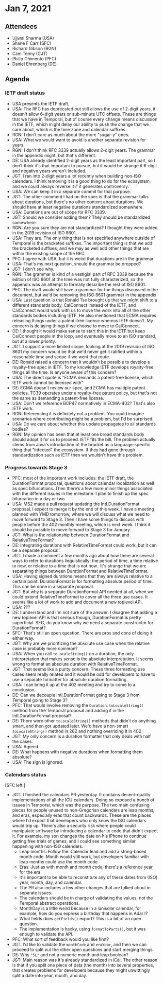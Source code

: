 # Jan 7, 2021

## Attendees
- Ujjwal Sharma (USA)
- Shane F Carr (SFC)
- Richard Gibson (RGN)
- Cam Tenny (CJT)
- Philip Chimento (PFC)
- Daniel Ehrenberg (DE)

## Agenda

### IETF draft status
- USA presents the IETF draft.
- USA: The RFC has deprecated but still allows the use of 2-digit years, it doesn't allow 6-digit years or sub-minute UTC offsets. These are things that we have in Temporal, but of course every change means discussion in the IETF, which might delay our ability to push the change that we care about, which is the time zone and calendar suffixes.
- RGN: I don't care as much about the more "sugar-y" ones.
- USA: What we would want to avoid is another separate revision for years.
- RGN: I don't think RFC 3339 actually allows 2-digit years. The grammar in the appendix might, but that's different.
- DE: USA already identified 2-digit years as the least important part, so I don't think it's that important to pursue, but it would be strange if 6-digit and negative years weren't included.
- JGT: I ran into 2-digit years a lot recently when building non-ISO calendars. I think removing it is a good thing to do for the ecosystem, and we could always reverse it if it generates controversy.
- USA: We can keep it in a separate commit for that purpose.
- JGT: The other comment I had on the spec is that the grammar talks about durations, but there's no other content about durations. We should have at least negative durations standardized somewhere.
- USA: Durations are out of scope for RFC 3339.
- JGT: Should we consider adding them? They should be standardized somewhere.
- RGN: Are you sure they are not standardized? I thought they were added in the 2019 revision of ISO 8601.
- USA: They are. The only thing that is not specified anywhere outside of Temporal is the bracketed suffixes. The important thing is that we add the bracketed suffixes, and we may as well add other things that are within the existing scope of the RFC.
- PFC: I agree with USA, but it is weird that durations are in the grammar.
- USA: That's my next question, should the grammar be dropped?
- JGT: I don't see why.
- RGN: The grammar is kind of a vestigial part of RFC 3339 because the edition of ISO 8601 at the time was not fully characterized, so the appendix was an attempt to formally describe the rest of ISO 8601.
- PFC: The draft would still have a grammar for the things discussed in the document, but we'd be removing the ISO 8601 grammar in the appendix.
- USA: Last question is that Ronald Tse brought up that we might shift to a different standards body, CalConnect instead of the IETF, and CalConnect would work with us to move the work into all of the other standards bodies including IETF. He also mentioned that ECMA requires releasing things under a patent-free license whereas IETF doesn't. My concern is delaying things if we choose to move to CalConnect.
- DE: I thought it would make sense to start this in the IETF but keep CalConnect people in the loop, and eventually move to an ISO standard, but at a lower priority.
- JGT: I support a more limited scope, looking at the 2019 revision of ISO 8601 my concern would be that we'd never get it ratified within a reasonable time and scope if we went that route.
- DE: Ronald raised a concern that it wouldn't be possible to develop a royalty-free spec in IETF. To my knowledge IETF develops royalty-free things all the time. Is anyone aware of this concern?
- USA: The direct quote is "ECMA demands a patent-free license, which IETF work cannot be licensed with"
- DE: ECMA doesn't review our spec, and ECMA has multiple patent policies. TC39 operates under a royalty-free patent policy, but that's not the same as demanding a patent-free license.
- USA: Don't we reference BCP47 normatively in ECMA-402? That's also IETF work.
- RGN: Referencing it is definitely not a problem. You could imagine scenarios where contributing might be a problem, but I'd be surprised.
- USA: Do we care about whether this update propagates to all standards bodies?
- RGN: My opinion has been that at least one broad standards body should adopt it for us to proceed. IETF fits the bill. The problem actually stems from Java's introduction of the bracket as a language-specific thing that "infected" the ecosystem. If they had gone through standardization such as IETF then we wouldn't have this problem.

### Progress towards Stage 3
- PFC: most of the important work includes: the IETF draft, the DurationFormat proposal, questions about calendar localization as well as spec bifurcations. Then there’s a few more minor things associated with the different issues in the milestone. I plan to finish up the spec bifurcation in a day or two.
- USA: MS2 made a pull request updating the Intl.DurationFormat proposal, I expect to merge it by the end of this week. I have a meeting planned with YMD tomorrow, where we will discuss what we need to move forward to Stage 3. Then I have some things to discuss with people before the 402 monthly meeting, which is next week. I think it should be possible to move forward to Stage 3 for January.
- JGT: What is the relationship between DurationFormat and RelativeTimeFormat?
- DE: Integrating durations with RelativeTimeFormat could work, but it can be a separate proposal.
- JGT: I made a comment a few months ago about how there are several ways to refer to durations linguistically: the period of time, a time relative to now, or relative to a time that is not now.. It's strange that we are separating things between DurationFormat and RelativeTimeFormat.
- USA: Having signed durations means that they are always relative to a certain point. DurationFormat is for formatting absolute period of time. This can be done in a separate proposal.
- JGT: But why is a separate DurationFormat API needed at all, when we could extend RelativeTimeFormat to cover all the three use cases. It seems like a lot of work to add and document a new toplevel API.
- USA: ???
- DE: I understand and I'm not sure of the answer. I disagree that adding a new toplevel API is that serious though, DurationFormat is pretty superficial. SFC, do you know why we need a separate constructor for DurationFormat?
- SFC: That's still an open question. There are pros and cons of doing it either way.
- JGT: Why are we prioritizing the absolute use case when the relative case is probably more common?
- USA: When you call `toLocaleString()` on a duration, the only interpretation that makes sense is the absolute interpretation. It seems wrong to format an absolute duration with RelativeTimeFormat.
- JGT: That seems like a purity concern. These three formatting use cases seem really related and it would be odd for developers to have to use a separate formatter for absolute duration formatting.
- USA: I can bring it up at the 402 meeting and try to come to a conclusion.
- DE: Can we decouple Intl.DurationFormat going to Stage 3 from Temporal going to Stage 3?
- PFC: That would involve removing the `Duration.toLocaleString()` method from the Temporal proposal and adding it in the Intl.DurationFormat proposal?
- DE: There were other `toLocaleString()` methods that didn't do anything smart, and then got updated later. We'd have a non-smart `toLocaleString()` method in 262 and nothing overriding it in 402.
- JGT: My only concern is a duration formatter that only deals with half the cases.
- USA: Agreed.
- DE: What happens with negative durations when formatting them absolute?
- USA: The sign is ignored.

### Calendars status
[SFC left.]
- JGT: I finished the calendars PR yesterday. It contains decent-quality implementations of all the ICU calendars. Doing so exposed a bunch of issues in Temporal, which was the purpose. The two main confusing pieces for people unused to non-Gregorian calendars are leap months, and eras, especially eras that count backwards. These are the places where I'd expect that developers who only know the ISO calendars would trip up. There's also a security risk where people could manipulate software by introducing a calendar to code that didn't expect it. For example, my son changes the date on his iPhone to continue getting free trials of games, and I could see something similar happening with non-ISO calendars.
  - Leap months: Follow the iCalendar lead and add a string-based month code. Month would still work, but developers familiar with leap months could use the month code.
  - Eras: Just as with month and month code, there's a reference year for the era.
  - It's important to be able to reconstitute any of these dates from (ISO) year, month, day, and calendar.
  - The PR also includes a few other changes that are talked about in separate issues.
  - The calendars should be in charge of validating the values, not the Temporal abstract operations.
  - MonthDay is a little weird because in a lunisolar calendar, for example, how do you express a birthday that happens in Adar I?
  - What fields does `getFields()` export? This is a bit of an open question.
  - The implementation is hacky, using `formatToParts()`, but it was enough to validate the API.
- PFC: What sort of feedback would you like first?
- JGT: I'd like to validate the `monthCode` and `eraYear`, and then we can proceed to split out the other open questions and start merging things.
- DE: Why `"5L"` and not a numeric month and leap boolean?
- JGT: Main reason was it's already standardized in iCal. The other reason is that if you split one piece of data (the month) into several properties, that creates problems for developers because they might unwittingly split a date into year, month, and day.
